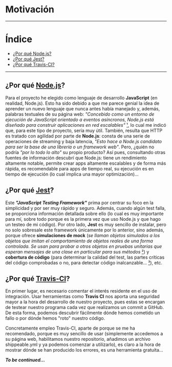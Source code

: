 # Motivación

__________________________________________

Índice
======
<!--ts-->
  - [¿Por qué Node.js?](#%c2%bfpor-qu%c3%a9-nodejs)
  - [¿Por qué Jest?](#%c2%bfpor-qu%c3%a9-jest)
  - [¿Por qué Travis-CI?](#%c2%bfpor-qu%c3%a9-travis-ci)
<!--te-->

__________________________________________
<a name="%c2%bfpor-qu%c3%a9-nodejs"></a> 
## ¿Por qué [Node.js](https://nodejs.org/es/about/)?

Para el proyecto he elegido como lenguaje de desarrollo **JavaScript** (en realidad, Node.js). Esto ha sido debido a que me parece genial la idea de aprender un nuevo lenguaje que nunca antes había manejado y, además, palabras textuales de su página web: *"Concebido como un entorno de ejecución de JavaScript orientado a eventos asíncronos, Node.js está diseñado para construir aplicaciones en red escalables"* [¹](https://nodejs.org/es/about/), lo cual me indicó que, para este tipo de proyecto, sería muy útil. También, resulta que HTTP es tratado con agilidad por parte de **Node.js**: consta de una serie de operaciones de streaming y baja latencia, *"Esto hace a Node.js candidato para ser la base de una librería o un framework web"*. Pero, ¿quién no podría *"por lo todo lo alto"* su propio producto? Así pues, consultando otras fuentes de información descubrí que Node.js: tiene un rendimiento altamente notable, permite crear apps altamente escalables y de forma más rápida, es recomendable para apps de tiempo real, su ejecución es en tiempo de ejecución (lo cual implica una mayor optimización)...

<a name="%c2%bfpor-qu%c3%a9-jest"></a> 
## ¿Por qué [Jest](https://jestjs.io/)?

Este ***"JavaScript Testing Framework"*** prima por centrar su foco en la simplicidad y por ser muy rápido y seguro. Además, cuando algún test falla, se proporciona información detallada sobre ello (lo cual es muy importante para mí, sobre todo porque es la primera vez que uso Node.js y que hago un testeo de mi código). Por otro lado, **Jest** es muy sencillo de instalar, pero no solo sobresale este framework únicamente por lo anterior, sino además, porque ofrece **simulaciones de mock** (*se llaman objetos simulados a los objetos que imitan el comportamiento de objetos reales de una forma controlada. Se usan para probar a otros objetos en pruebas unitarias que esperan mensajes de una clase en particular para sus métodos* [²]([Objeto_simulado](https://es.wikipedia.org/wiki/Objeto_simulado))) y **cobertura de código** (para determinar la calidad del test, las partes críticas del código comprobadas o no, para detectar código inalcanzable... [³](https://es.wikipedia.org/wiki/Cobertura_de_c%C3%B3digo)), etc.

<a name="%c2%bfpor-qu%c3%a9-travis-ci"></a> 
## ¿Por qué [Travis-CI](https://travis-ci.org/)?

En primer lugar, es necesario comentar el interés residente en el uso de integración. Usar herramientas como **Travis CI** nos aporta una seguridad mayor a la hora del desarrollo de nuestro proyecto, pues estas se encargan de testear nuestro programa cada vez que realizamos un commit a GitHub. De esta forma, podemos descubrir fácilmente dónde hemos cometido un fallo o por dónde hemos "roto" nuestro código. 

Concretamente empleo Travis-CI, aparte de porque se me ha recomendado, porque es muy sencillo de usar (simplemente accedemos a su página web, habilitamos nuestro repositorio, añadimos un archivo shippeable.yml y ya podemos comenzar a utilizarlo), es claro a la hora de mostrar dónde se han producido los errores, es una herramienta gratuita...

***To be continued...***